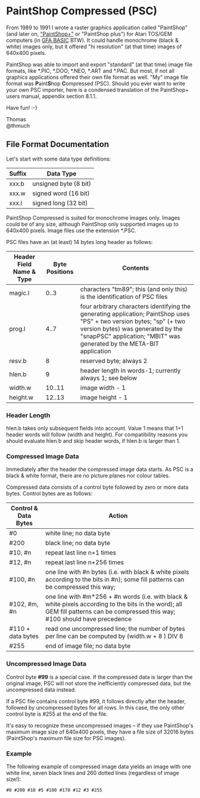 # PaintShop Compressed (PSC)

From 1989 to 1991 I wrote a raster graphics application called "PaintShop" (and later on,
["PaintShop+"](https://www.atariuptodate.de/en/675/paintshop-plus) or "PaintShop plus") for
Atari TOS/GEM computers (in [GFA BASIC](https://en.wikipedia.org/wiki/GFA_BASIC) BTW).
It could handle monochrome (black & white) images only, but it offered "hi resolution" (at that time)
images of 640x400 pixels.

PaintShop was able to import and export "standard" (at that time) image file formats, like \*.PIC, \*.DOO,
\*.NEO, \*.ART and \*.PAC. But most, if not all graphics applications offered their own file format as well.
"My" image file format was **P**aint**S**hop **C**ompressed (PSC). Should you ever want to write your own
PSC importer, here is a condensed translation of the PaintShop+ users manual, appendix section 8.1.1.

Have fun! :-)

Thomas\
@thmuch


## File Format Documentation

Let's start with some data type definitions:

| Suffix | Data Type            |
| ----- | --------------------- |
| xxx.b | unsigned byte (8 bit) |
| xxx.w | signed word (16 bit)  |
| xxx.l | signed long (32 bit)  |

PaintShop Compressed is suited for monochrome images only. Images could be of any size, although PaintShop
only supported images up to 640x400 pixels. Image files use the extension \*.PSC.

PSC files have an (at least) 14 bytes long header as follows:

| Header Field Name & Type | Byte Positions | Contents |
| ------------------------ | -------------- | -------- |
| magic.l  | 0..3   | characters "tm89"; this (and only this) is the identification of PSC files |
| prog.l   | 4..7   | four arbitrary characters identifying the generating application; PaintShop uses "PS" + two version bytes; "sp" (+ two version bytes) was generated by the "snapPSC" application; "MBIT" was generated by the META-BIT application |
| resv.b   | 8      | reserved byte; always 2 |
| hlen.b   | 9      | header length in words-1; currently always 1; see below |
| width.w  | 10..11 | image width - 1 |
| height.w | 12..13 | image height - 1 |


### Header Length

hlen.b takes only subsequent fields into account. Value 1 means that 1+1 header words will follow
(width and height). For compatibility reasons you should evaluate hlen.b and skip header words, if hlen.b
is larger than 1.


### Compressed Image Data

Immediately after the header the compressed image data starts. As PSC is a black & white format, there
are no picture planes nor colour tables.

Compressed data consists of a control byte followed by zero or more data bytes.
Control bytes are as follows:

| Control & Data Bytes | Action |
| ---- | --------------------- |
| #0   | white line; no data byte |
| #200 | black line; no data byte |
| #10, #n | repeat last line n+1 times |
| #12, #n | repeat last line n+256 times |
| #100, #n | one line with #n bytes (i.e. with black & white pixels according to the bits in #n); some fill patterns can be compressed this way;  |
| #102, #m, #n | one line with #m*256 + #n words (i.e. with black & white pixels according to the bits in the word); all GEM fill patterns can be compressed this way; #100 should have precedence |
| #110 + data bytes | read one uncompressed line; the number of bytes per line can be computed by (width.w + 8 ) DIV 8 |
| #255 | end of image file; no data byte |


### Uncompressed Image Data

Control byte **#99** is a special case. If the compressed data is larger than the original image,
PSC will not store the inefficiently compressed data, but the uncompressed data instead.

If a PSC file contains control byte #99, it follows directly after the header, followed by uncompressed
bytes for all rows. In this case, the only other control byte is #255 at the end of the file.

It's easy to recognize these uncompressed images – if they use PaintShop's maximum image size of 640x400
pixels, they have a file size of 32016 bytes (PaintShop's maximum file size for PSC images).


### Example

The following example of compressed image data yields an image with one white line, seven black lines
and 260 dotted lines (regardless of image size!):

`#0 #200 #10 #5 #100 #170 #12 #3 #255`
